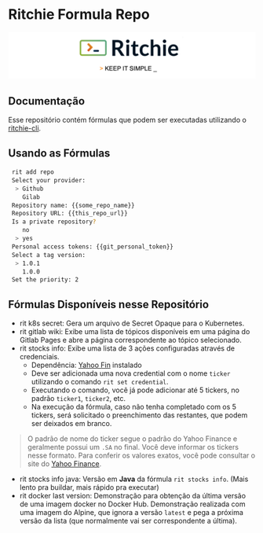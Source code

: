 # Ritchie Formula Repo

![Rit banner](/docs/img/ritchie-banner.png)

## Documentação

Esse repositório contém fórmulas que podem ser executadas utilizando o [ritchie-cli](https://docs.ritchiecli.io).

## Usando as Fórmulas

```bash
 rit add repo
 Select your provider:
  > Github
    Gilab
 Repository name: {{some_repo_name}}
 Repository URL: {{this_repo_url}}
 Is a private repository?
    no
  > yes
 Personal access tokens: {{git_personal_token}}
 Select a tag version:
  > 1.0.1
    1.0.0
 Set the priority: 2
```

## Fórmulas Disponíveis nesse Repositório

* rit k8s secret: Gera um arquivo de Secret Opaque para o Kubernetes.
* rit gitlab wiki: Exibe uma lista de tópicos disponíveis em uma página do Gitlab Pages e abre a página correspondente ao tópico selecionado.
* rit stocks info: Exibe uma lista de 3 ações configuradas através de credenciais.
  * Dependência: [Yahoo Fin](http://theautomatic.net/yahoo_fin-documentation/) instalado
  * Deve ser adicionada uma nova credential com o nome `ticker` utilizando o comando `rit set credential`.
  * Executando o comando, você já pode adicionar até 5 tickers, no padrão `ticker1`, `ticker2`, etc.
  * Na execução da fórmula, caso não tenha completado com os 5 tickers, será solicitado o preenchimento das restantes, que podem ser deixados em branco.

> O padrão de nome do ticker segue o padrão do Yahoo Finance e geralmente possui um `.SA` no final. Você deve informar os tickers nesse formato. Para conferir os valores exatos, você pode consultar o site do [Yahoo Finance](https://finance.yahoo.com/).

* rit stocks info java: Versão em **Java** da fórmula `rit stocks info`. (Mais lento pra buildar, mais rápido pra executar)
* rit docker last version: Demonstração para obtenção da última versão de uma imagem docker no Docker Hub. Demonstração realizada com uma imagem do Alpine, que ignora a versão `latest` e pega a próxima versão da lista (que normalmente vai ser correspondente a última). 